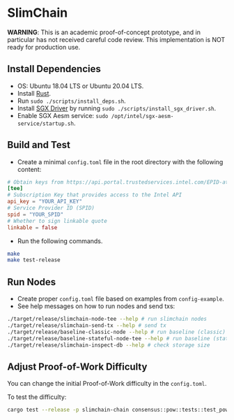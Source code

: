 # SlimChain

**WARNING**: This is an academic proof-of-concept prototype, and in particular has not received careful code review. This implementation is NOT ready for production use.

## Install Dependencies

* OS: Ubuntu 18.04 LTS or Ubuntu 20.04 LTS.
* Install [Rust](https://rustup.rs).
* Run `sudo ./scripts/install_deps.sh`.
* Install [SGX Driver](https://github.com/intel/linux-sgx-driver) by running `sudo ./scripts/install_sgx_driver.sh`.
* Enable SGX Aesm service: `sudo /opt/intel/sgx-aesm-service/startup.sh`.

## Build and Test

* Create a minimal `config.toml` file in the root directory with the following content:

```toml
# Obtain keys from https://api.portal.trustedservices.intel.com/EPID-attestation
[tee]
# Subscription Key that provides access to the Intel API
api_key = "YOUR_API_KEY"
# Service Provider ID (SPID)
spid = "YOUR_SPID"
# Whether to sign linkable quote
linkable = false
```

* Run the following commands.

```bash
make
make test-release
```

## Run Nodes

* Create proper `config.toml` file based on examples from `config-example`.
* See help messages on how to run nodes and send txs:

```bash
./target/release/slimchain-node-tee --help # run slimchain nodes
./target/release/slimchain-send-tx --help # send tx
./target/release/baseline-classic-node --help # run baseline (classic) nodes
./target/release/baseline-stateful-node-tee --help # run baseline (stateful) nodes
./target/release/slimchain-inspect-db --help # check storage size
```

## Adjust Proof-of-Work Difficulty

You can change the initial Proof-of-Work difficulty in the `config.toml`.

To test the difficulty:

```bash
cargo test --release -p slimchain-chain consensus::pow::tests::test_pow  -- --nocapture --exact --ignored
```
